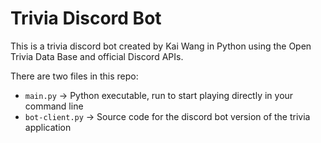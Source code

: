# Trivia Discord Bot

This is a trivia discord bot created by Kai Wang in Python using the Open Trivia Data Base and official Discord APIs.

There are two files in this repo:

- `main.py` -> Python executable, run to start playing directly in your command line
- `bot-client.py` -> Source code for the discord bot version of the trivia application
